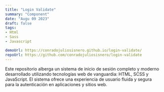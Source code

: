 ```yaml
---
title: "Login Validate"    
summary: "Component"
date: "Augu 09 2023"
draft: false
tags:
- Html
- Sass
- Javascript

demoUrl: https://conradojuliosisnero.github.io/login-validate/
repoUrl: https://github.com/conradojuliosisnero/login-validate
---
```


Este repositorio alberga un sistema de inicio de sesión completo y moderno desarrollado utilizando tecnologías web de vanguardia: HTML, SCSS y JavaScript. El sistema ofrece una experiencia de usuario fluida y segura para la autenticación en aplicaciones y sitios web.